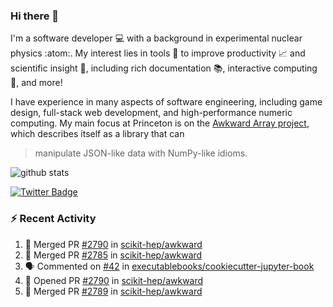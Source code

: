 ### Hi there 👋 

I'm a software developer 💻 with a background in experimental nuclear physics :atom:. My interest lies in tools :wrench: to improve productivity :chart_with_upwards_trend: and scientific insight :telescope:, including rich documentation 📚, interactive computing 🧮, and more! 

I have experience in many aspects of software engineering, including game design, full-stack web development, and high-performance numeric computing. My main focus at Princeton is on the [Awkward Array project](awkward-array.org/), which describes itself as a library that can 
> manipulate JSON-like data with NumPy-like idioms.

![github stats](https://github-readme-stats.vercel.app/api?username=agoose77&show_icons=true&hide_rank=true&hide_title=true&bg_color=30,e76445,904e95&text_color=efe3ec&icon_color=efe3ec)
<!--
**agoose77/agoose77** is a ✨ _special_ ✨ repository because its `README.md` (this file) appears on your GitHub profile.

Here are some ideas to get you started:

- 🔭 I’m currently working on ...
- 🌱 I’m currently learning ...
- 👯 I’m looking to collaborate on ...
- 🤔 I’m looking for help with ...
- 💬 Ask me about ...
- 📫 How to reach me: ...
- 😄 Pronouns: ...
- ⚡ Fun fact: ...
-->

[![Twitter Badge](https://img.shields.io/twitter/follow/agoose77?style=flat-square&logo=Twitter&logoColor=white&color=cornflowerblue)](https://twitter.com/agoose77)

### :zap: Recent Activity

<!--START_SECTION:activity-->
1. 🎉 Merged PR [#2790](https://github.com/scikit-hep/awkward/pull/2790) in [scikit-hep/awkward](https://github.com/scikit-hep/awkward)
2. 🎉 Merged PR [#2785](https://github.com/scikit-hep/awkward/pull/2785) in [scikit-hep/awkward](https://github.com/scikit-hep/awkward)
3. 🗣 Commented on [#42](https://github.com/executablebooks/cookiecutter-jupyter-book/pull/42#issuecomment-1788846525) in [executablebooks/cookiecutter-jupyter-book](https://github.com/executablebooks/cookiecutter-jupyter-book)
4. 💪 Opened PR [#2790](https://github.com/scikit-hep/awkward/pull/2790) in [scikit-hep/awkward](https://github.com/scikit-hep/awkward)
5. 🎉 Merged PR [#2789](https://github.com/scikit-hep/awkward/pull/2789) in [scikit-hep/awkward](https://github.com/scikit-hep/awkward)
<!--END_SECTION:activity-->
